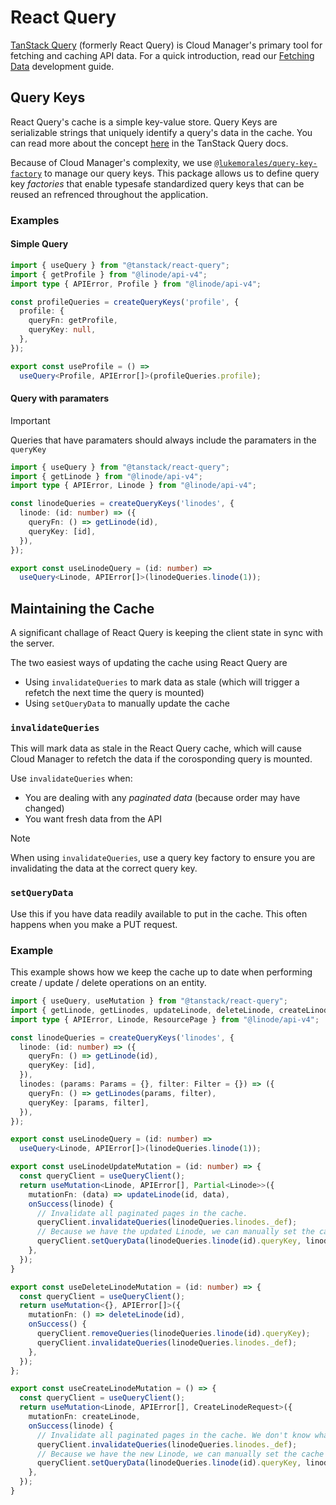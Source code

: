 # React Query

[TanStack Query](https://tanstack.com/query/latest) (formerly React Query) is Cloud Manager's primary tool for fetching and caching API data. For a quick introduction, read our [Fetching Data](../development-guide/05-fetching-data.md#react-query) development guide. 

## Query Keys

React Query's cache is a simple key-value store. Query Keys are serializable strings that uniquely identify a query's data in the cache. You can read more about the concept [here](https://tanstack.com/query/latest/docs/framework/react/guides/query-keys) in the TanStack Query docs.

Because of Cloud Manager's complexity, we use [`@lukemorales/query-key-factory`](https://github.com/lukemorales/query-key-factory) to manage our query keys. This package allows us to define query key _factories_ that enable typesafe standardized query keys that can be reused an refrenced throughout the application.

### Examples

#### Simple Query

```ts
import { useQuery } from "@tanstack/react-query";
import { getProfile } from "@linode/api-v4";
import type { APIError, Profile } from "@linode/api-v4";

const profileQueries = createQueryKeys('profile', {
  profile: {
    queryFn: getProfile,
    queryKey: null,
  },
});

export const useProfile = () =>
  useQuery<Profile, APIError[]>(profileQueries.profile);
```

#### Query with paramaters

> [!important]
> Queries that have paramaters should always include the paramaters in the `queryKey`

```ts
import { useQuery } from "@tanstack/react-query";
import { getLinode } from "@linode/api-v4";
import type { APIError, Linode } from "@linode/api-v4";

const linodeQueries = createQueryKeys('linodes', {
  linode: (id: number) => ({
    queryFn: () => getLinode(id),
    queryKey: [id],
  }),
});

export const useLinodeQuery = (id: number) =>
  useQuery<Linode, APIError[]>(linodeQueries.linode(1));
```

## Maintaining the Cache

A significant challage of React Query is keeping the client state in sync with the server. 

The two easiest ways of updating the cache using React Query are
- Using `invalidateQueries` to mark data as stale (which will trigger a refetch the next time the query is mounted) 
- Using `setQueryData` to manually update the cache

### `invalidateQueries`

This will mark data as stale in the React Query cache, which will cause Cloud Manager to refetch the data if the corosponding query is mounted.

Use `invalidateQueries` when:
- You are dealing with any *paginated data* (because order may have changed)
- You want fresh data from the API 

> [!note]
> When using `invalidateQueries`, use a query key factory to ensure you are invalidating the data at the correct query key. 

### `setQueryData`

Use this if you have data readily available to put in the cache. This often happens when you make a PUT request.

### Example

This example shows how we keep the cache up to date when performing create / update / delete operations
on an entity.

```ts
import { useQuery, useMutation } from "@tanstack/react-query";
import { getLinode, getLinodes, updateLinode, deleteLinode, createLinode } from "@linode/api-v4";
import type { APIError, Linode, ResourcePage } from "@linode/api-v4";

const linodeQueries = createQueryKeys('linodes', {
  linode: (id: number) => ({
    queryFn: () => getLinode(id),
    queryKey: [id],
  }),
  linodes: (params: Params = {}, filter: Filter = {}) => ({
    queryFn: () => getLinodes(params, filter),
    queryKey: [params, filter],
  }),
});

export const useLinodeQuery = (id: number) =>
  useQuery<Linode, APIError[]>(linodeQueries.linode(1));

export const useLinodeUpdateMutation = (id: number) => {
  const queryClient = useQueryClient();
  return useMutation<Linode, APIError[], Partial<Linode>>({
    mutationFn: (data) => updateLinode(id, data),
    onSuccess(linode) {
      // Invalidate all paginated pages in the cache.
      queryClient.invalidateQueries(linodeQueries.linodes._def);
      // Because we have the updated Linode, we can manually set the cache for the `useLinode` query.
      queryClient.setQueryData(linodeQueries.linode(id).queryKey, linode);
    },
  });
}

export const useDeleteLinodeMutation = (id: number) => {
  const queryClient = useQueryClient();
  return useMutation<{}, APIError[]>({
    mutationFn: () => deleteLinode(id),
    onSuccess() {
      queryClient.removeQueries(linodeQueries.linode(id).queryKey);
      queryClient.invalidateQueries(linodeQueries.linodes._def);
    },
  });
};

export const useCreateLinodeMutation = () => {
  const queryClient = useQueryClient();
  return useMutation<Linode, APIError[], CreateLinodeRequest>({
    mutationFn: createLinode,
    onSuccess(linode) {
      // Invalidate all paginated pages in the cache. We don't know what page the new Linode will be on.
      queryClient.invalidateQueries(linodeQueries.linodes._def);
      // Because we have the new Linode, we can manually set the cache for the `useLinode` query.
      queryClient.setQueryData(linodeQueries.linode(id).queryKey, linode);
    },
  });
}
```